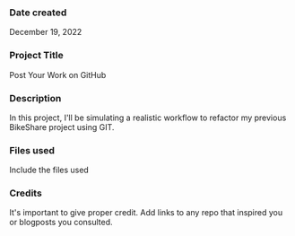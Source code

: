 ### Date created
December 19, 2022

### Project Title
Post Your Work on GitHub

### Description
In this project, I'll be simulating a realistic workflow to refactor my previous BikeShare project using GIT.

### Files used
Include the files used

### Credits
It's important to give proper credit. Add links to any repo that inspired you or blogposts you consulted.

